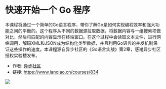 # 快速开始一个 Go 程序

本课程将通过一个简单的Go语言程序，带你了解Go是如何实现编程效率和强大功能之间的平衡的。这个程序从不同的数据源拉取数据，将数据内容与一组搜索项做对比，然后将匹配的内容显示在终端窗口。在这个过程中会读取文本文件，进行网络调用，解码XML和JSON成为结构化类型数据，并且利用Go语言的并发机制保证这些操作的速度。本课程源自异步社区的《Go语言实战》第2章，感谢异步社区授权实验楼发布。

- 作者: [异步社区](https://www.lanqiao.cn/users/443194/)
- 链接: https://www.lanqiao.cn/courses/834

![](https://dn-simplecloud.shiyanlou.com/1528794790541.png)